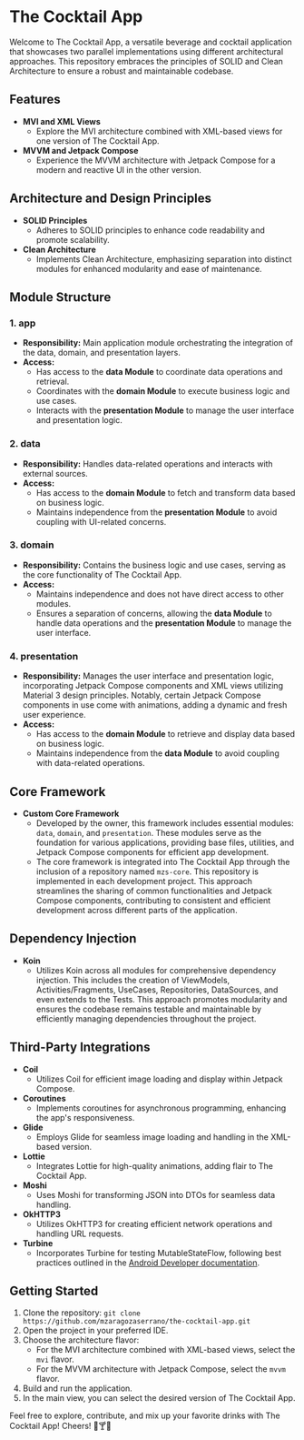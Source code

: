 # The Cocktail App

Welcome to The Cocktail App, a versatile beverage and cocktail application that showcases two parallel implementations using different architectural approaches. This repository embraces the principles of SOLID and Clean Architecture to ensure a robust and maintainable codebase.

## Features

- **MVI and XML Views**
  - Explore the MVI architecture combined with XML-based views for one version of The Cocktail App.
- **MVVM and Jetpack Compose**
  - Experience the MVVM architecture with Jetpack Compose for a modern and reactive UI in the other version.

## Architecture and Design Principles

- **SOLID Principles**
  - Adheres to SOLID principles to enhance code readability and promote scalability.
- **Clean Architecture**
  - Implements Clean Architecture, emphasizing separation into distinct modules for enhanced modularity and ease of maintenance.

## Module Structure

### 1. **app**
  - **Responsibility:** Main application module orchestrating the integration of the data, domain, and presentation layers.
  - **Access:**
    - Has access to the **data Module** to coordinate data operations and retrieval.
    - Coordinates with the **domain Module** to execute business logic and use cases.
    - Interacts with the **presentation Module** to manage the user interface and presentation logic.

### 2. **data**
  - **Responsibility:** Handles data-related operations and interacts with external sources.
  - **Access:**
    - Has access to the **domain Module** to fetch and transform data based on business logic.
    - Maintains independence from the **presentation Module** to avoid coupling with UI-related concerns.

### 3. **domain**
  - **Responsibility:** Contains the business logic and use cases, serving as the core functionality of The Cocktail App.
  - **Access:**
    - Maintains independence and does not have direct access to other modules.
    - Ensures a separation of concerns, allowing the **data Module** to handle data operations and the **presentation Module** to manage the user interface.

### 4. **presentation**
  - **Responsibility:** Manages the user interface and presentation logic, incorporating Jetpack Compose components and XML views utilizing Material 3 design principles. Notably, certain Jetpack Compose components in use come with animations, adding a dynamic and fresh user experience.
  - **Access:**
    - Has access to the **domain Module** to retrieve and display data based on business logic.
    - Maintains independence from the **data Module** to avoid coupling with data-related operations.
   
## Core Framework

- **Custom Core Framework**
  - Developed by the owner, this framework includes essential modules: `data`, `domain`, and `presentation`. These modules serve as the foundation for various applications, providing base files, utilities, and Jetpack Compose components for efficient app development.
  - The core framework is integrated into The Cocktail App through the inclusion of a repository named `mzs-core`. This repository is implemented in each development project. This approach streamlines the sharing of common functionalities and Jetpack Compose components, contributing to consistent and efficient development across different parts of the application.

## Dependency Injection

- **Koin**
    - Utilizes Koin across all modules for comprehensive dependency injection. This includes the
      creation of ViewModels, Activities/Fragments, UseCases, Repositories, DataSources, and even
      extends to the Tests. This approach promotes modularity and ensures the codebase remains
      testable and maintainable by efficiently managing dependencies throughout the project.
 
## Third-Party Integrations

- **Coil**
  - Utilizes Coil for efficient image loading and display within Jetpack Compose.
- **Coroutines**
  - Implements coroutines for asynchronous programming, enhancing the app's responsiveness.
- **Glide**
  - Employs Glide for seamless image loading and handling in the XML-based version.
- **Lottie**
  - Integrates Lottie for high-quality animations, adding flair to The Cocktail App.
- **Moshi**
  - Uses Moshi for transforming JSON into DTOs for seamless data handling.
- **OkHTTP3**
  - Utilizes OkHTTP3 for creating efficient network operations and handling URL requests.
- **Turbine**
  - Incorporates Turbine for testing MutableStateFlow, following best practices outlined in the [Android Developer documentation](https://developer.android.com/kotlin/flow/test?hl=es-419).

## Getting Started

1. Clone the repository: `git clone https://github.com/mzaragozaserrano/the-cocktail-app.git`
2. Open the project in your preferred IDE.
3. Choose the architecture flavor:
   - For the MVI architecture combined with XML-based views, select the `mvi` flavor.
   - For the MVVM architecture with Jetpack Compose, select the `mvvm` flavor.
4. Build and run the application.
5. In the main view, you can select the desired version of The Cocktail App.

Feel free to explore, contribute, and mix up your favorite drinks with The Cocktail App! Cheers! 🍹🍸🥂
